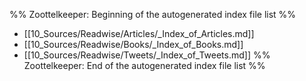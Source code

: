%% Zoottelkeeper: Beginning of the autogenerated index file list  %%
-  [[10_Sources/Readwise/Articles/_Index_of_Articles.md]]
-  [[10_Sources/Readwise/Books/_Index_of_Books.md]]
-  [[10_Sources/Readwise/Tweets/_Index_of_Tweets.md]]
%% Zoottelkeeper: End of the autogenerated index file list  %%
